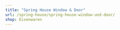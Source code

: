 ```yaml
---
title: "Spring House Window & Door"
url: /spring-house/spring-house-window-und-door/
shop: Eisenwaren
---
```

